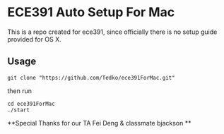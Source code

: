 # ECE391 Auto Setup For Mac


This is a repo created for ece391, since officially there is no setup guide provided for OS X. 

## Usage

```fish
git clone "https://github.com/Tedko/ece391ForMac.git"
```
then run 

```fish
cd ece391ForMac
./start
```

**Special Thanks for our TA Fei Deng & classmate bjackson **
